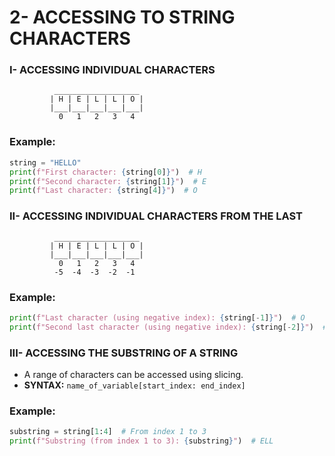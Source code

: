 # 2- ACCESSING TO STRING CHARACTERS

### I- ACCESSING INDIVIDUAL CHARACTERS

```
          ___________________
         | H | E | L | L | O |
         |___|___|___|___|___|
           0   1   2   3   4

```

### Example:

```python
string = "HELLO"
print(f"First character: {string[0]}")  # H
print(f"Second character: {string[1]}")  # E
print(f"Last character: {string[4]}")  # O

```

### II- ACCESSING INDIVIDUAL CHARACTERS FROM THE LAST

```
          ___________________
         | H | E | L | L | O |
         |___|___|___|___|___|
           0   1   2   3   4
          -5  -4  -3  -2  -1

```

### Example:

```python
print(f"Last character (using negative index): {string[-1]}")  # O
print(f"Second last character (using negative index): {string[-2]}")  # L

```

### III- ACCESSING THE SUBSTRING OF A STRING

- A range of characters can be accessed using slicing.
- **SYNTAX:** `name_of_variable[start_index: end_index]`

### Example:

```python
substring = string[1:4]  # From index 1 to 3
print(f"Substring (from index 1 to 3): {substring}")  # ELL

```
